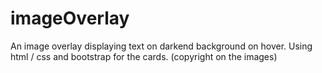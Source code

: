 # imageOverlay

An image overlay displaying text on darkend background on hover. 
Using html / css and bootstrap for the cards.
(copyright on the images)
